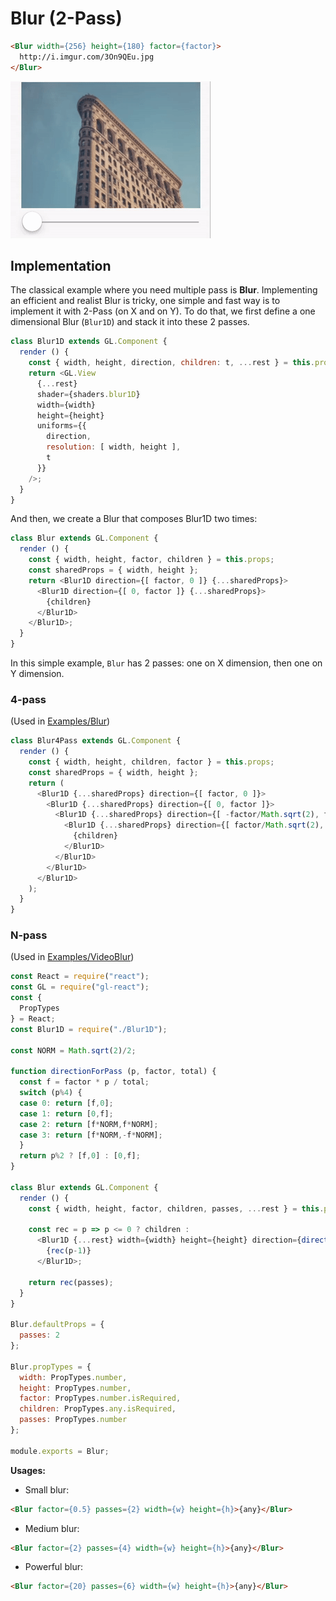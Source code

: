 # Blur (2-Pass)

```html
<Blur width={256} height={180} factor={factor}>
  http://i.imgur.com/3On9QEu.jpg
</Blur>
```

![](7.gif)

## Implementation

The classical example where you need multiple pass is **Blur**.
Implementing an efficient and realist Blur is tricky,
one simple and fast way is to implement it with 2-Pass (on X and on Y).
To do that, we first define a one dimensional Blur (`Blur1D`)
and stack it into these 2 passes.

```js
class Blur1D extends GL.Component {
  render () {
    const { width, height, direction, children: t, ...rest } = this.props;
    return <GL.View
      {...rest}
      shader={shaders.blur1D}
      width={width}
      height={height}
      uniforms={{
        direction,
        resolution: [ width, height ],
        t
      }}
    />;
  }
}
```

And then, we create a Blur that composes Blur1D two times:

```js
class Blur extends GL.Component {
  render () {
    const { width, height, factor, children } = this.props;
    const sharedProps = { width, height };
    return <Blur1D direction={[ factor, 0 ]} {...sharedProps}>
      <Blur1D direction={[ 0, factor ]} {...sharedProps}>
        {children}
      </Blur1D>
    </Blur1D>;
  }
}
```

In this simple example, `Blur` has 2 passes: one on X dimension, then one on Y dimension.

### 4-pass

(Used in [Examples/Blur](https://github.com/ProjectSeptemberInc/gl-react/tree/master/Examples/Blur))

```js
class Blur4Pass extends GL.Component {
  render () {
    const { width, height, children, factor } = this.props;
    const sharedProps = { width, height };
    return (
      <Blur1D {...sharedProps} direction={[ factor, 0 ]}>
        <Blur1D {...sharedProps} direction={[ 0, factor ]}>
          <Blur1D {...sharedProps} direction={[ -factor/Math.sqrt(2), factor/Math.sqrt(2) ]}>
            <Blur1D {...sharedProps} direction={[ factor/Math.sqrt(2), factor/Math.sqrt(2) ]}>
              {children}
            </Blur1D>
          </Blur1D>
        </Blur1D>
      </Blur1D>
    );
  }
}
```

### N-pass

(Used in [Examples/VideoBlur](https://github.com/ProjectSeptemberInc/gl-react/tree/master/Examples/VideoBlur))

```js
const React = require("react");
const GL = require("gl-react");
const {
  PropTypes
} = React;
const Blur1D = require("./Blur1D");

const NORM = Math.sqrt(2)/2;

function directionForPass (p, factor, total) {
  const f = factor * p / total;
  switch (p%4) {
  case 0: return [f,0];
  case 1: return [0,f];
  case 2: return [f*NORM,f*NORM];
  case 3: return [f*NORM,-f*NORM];
  }
  return p%2 ? [f,0] : [0,f];
}

class Blur extends GL.Component {
  render () {
    const { width, height, factor, children, passes, ...rest } = this.props;

    const rec = p => p <= 0 ? children :
      <Blur1D {...rest} width={width} height={height} direction={directionForPass(p, factor, passes)}>
        {rec(p-1)}
      </Blur1D>;

    return rec(passes);
  }
}

Blur.defaultProps = {
  passes: 2
};

Blur.propTypes = {
  width: PropTypes.number,
  height: PropTypes.number,
  factor: PropTypes.number.isRequired,
  children: PropTypes.any.isRequired,
  passes: PropTypes.number
};

module.exports = Blur;
```


**Usages:**

- Small blur:

```html
<Blur factor={0.5} passes={2} width={w} height={h}>{any}</Blur>
```

- Medium blur:

```html
<Blur factor={2} passes={4} width={w} height={h}>{any}</Blur>
```

- Powerful blur:

```html
<Blur factor={20} passes={6} width={w} height={h}>{any}</Blur>
```
